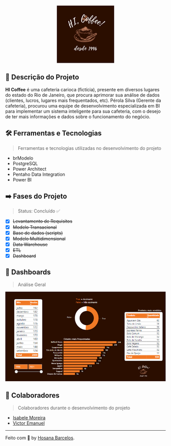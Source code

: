 <p align="center">
    <img alt="HICoffee" src="https://github.com/hosanabarcelos/HI-coffee/blob/main/.github/logo.jpeg" width="180" height="180" />
</p>

## 🔎 Descrição do Projeto 

**HI Coffee** é uma cafeteria carioca (fictícia), presente em diversos lugares do estado do Rio de Janeiro, que procura aprimorar sua análise de dados (clientes, lucros, lugares mais frequentados, etc). Pérola Silva (Gerente da cafeteria), procurou uma equipe de desenvolvimento especializada em BI para implementar um sistema inteligente para sua cafeteria, com o desejo de ter mais informações e dados sobre o funcionamento do negócio.

## 🛠️ Ferramentas e Tecnologias 

> Ferramentas e tecnologias utilizadas no desenvolvimento do projeto

- brModelo
- PostgreSQL
- Power Architect
- Pentaho Data Integration
- Power BI

## ➡️ Fases do Projeto 

> Status: Concluído ✅
 - [x] <s>Levantamento de Requisitos</s>
 - [x] <s>Modelo Transacional</s>
 - [x] <s>Base de dados (scripts)</s>
 - [x] <s>Modelo Multidimensional</s>
 - [x] <s>Data Warehouse</s>
 - [x] <s>ETL</s>
 - [x] <s>Dashboard</s>
 
 ## 🎨 Dashboards 
 
 > Análise Geral
 <p>
    <img alt="Dashboard" src="https://github.com/hosanabarcelos/HI-coffee/blob/main/5%20-%20Dashboards/Imagens/Dashboard.png" width="600"/>
</p>

 ## 👥 Colaboradores 
 
 > Colaboradores durante o desenvolvimento do projeto
- [Isabele Moreira](https://github.com/IsabeleMoreira)
- [Victor Emanuel](https://github.com/VictorEMF) 

---
Feito com 🤎 by [Hosana Barcelos](https://github.com/hosanabarcelos).

